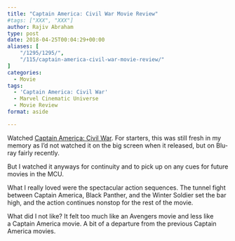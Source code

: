 ```yaml
---
title: "Captain America: Civil War Movie Review"
#tags: ["XXX", "XXX"]
author: Rajiv Abraham
type: post
date: 2018-04-25T00:04:29+00:00
aliases: [
    "/1295/1295/",
    "/115/captain-america-civil-war-movie-review/"
]
categories:
  - Movie
tags:
  - 'Captain America: Civil War'
  - Marvel Cinematic Universe
  - Movie Review
format: aside

---
```

Watched <a href="https://www.imdb.com/title/tt3498820/" target="_blank" rel="noopener">Captain America: Civil War</a>. For starters, this was still fresh in my memory as I&#8217;d not watched it on the big screen when it released, but on Blu-ray fairly recently.

But I watched it anyways for continuity and to pick up on any cues for future movies in the MCU.

What I really loved were the spectacular action sequences. The tunnel fight between Captain America, Black Panther, and the Winter Soldier set the bar high, and the action continues nonstop for the rest of the movie.

What did I not like? It felt too much like an Avengers movie and less like a Captain America movie. A bit of a departure from the previous Captain America movies.